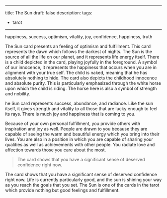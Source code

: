 
---
title: The Sun
draft: false
description: 
tags:
  - tarot
---


happiness, success, optimism, vitality, joy, confidence, happiness, truth

The Sun card presents an feeling of optimism and fulfillment. This card represents the dawn which follows the darkest of nights. The Sun is the source of all the life on our planet, and it represents life energy itself. There is a child depicted in the card, playing joyfully in the foreground. A symbol of our innocence, it represents the happiness that occurs when you are in alignment with your true self. The child is naked, meaning that he has absolutely nothing to hide. The card also depicts the childhood innocence and absolute purity. This is particularly emphasized through the white horse upon which the child is riding. The horse here is also a symbol of strength and nobility.

he Sun card represents success, abundance, and radiance. Like the sun itself, it gives strength and vitality to all those that are lucky enough to feel its rays. There is much joy and happiness that is coming to you.  
  
Because of your own personal fulfillment, you provide others with inspiration and joy as well. People are drawn to you because they are capable of seeing the warm and beautiful energy which you bring into their lives. You are also in a position in which you are capable of sharing your qualities as well as achievements with other people. You radiate love and affection towards those you care about the most. 

> The card shows that you have a significant sense of deserved confidence right now. 

The card shows that you have a significant sense of deserved confidence right now. Life is currently particularly good, and the sun is shining your way as you reach the goals that you set. The Sun is one of the cards in the tarot which provide nothing but good feelings and fulfillment.